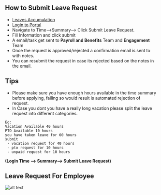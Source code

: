 How to Submit Leave Request
-----
 - [Leaves Accumulation](../../office/timesheets/leaves-accumulation.html "Leaves Accumulation")
 - [Login to Portal](../../office/forgot-password.html "Login")
 - Navigate to Time-->Summary--> Click Submit Leave Request.
 - Fill Information and click submit
 - A email/task get sent to **Payroll and Benefits** Team and **Engagement** Team
 - Once the request is approved/rejected a confirmation email is sent to with notes.
 - You can resubmit the request in case its rejected based on the notes in the email.

Tips
----

 - Please make sure you have enough hours available in the time summary before applying, failing so would result is automated rejection of request.
 - In Case you dont you have a really long vacation please split the leave request into different categories.

```
Eg: 
Vacation Available 40 hours
PTO Available 10 hours
you have taken leave for 60 hours
submit
 - vacation request for 40 hours
 - pto request for 10 hours
 - unpaid request for 10 hours
```
     

**(Login   Time --> Summary--> Submit Leave Request)**

Leave Request For  Employee
-----
![alt text](../../images/timesheets/leave-request-for-consultant.png "Time")






